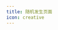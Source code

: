 ```yaml
---
title: 随机发生页面
icon: creative
---
```


<!-- more -->

<script>
import { defineComponent } from 'vue'
import { usePages } from '@temp/pages'  // pages.js is default filename
export default defineComponent({
  setup() {
  },
  mounted() {
    const pages = usePages()
    var numPage = pages.length
    var theRandomNumber = Math.floor(Math.random() * numPage);
    console.log(theRandomNumber)
    console.log(pages)
    var page = pages.at(theRandomNumber)
    console.log(page)
    var url = page.path
    console.log(url)
    window.location.href = '/Vuepress-template' + url
  },
})
</script>